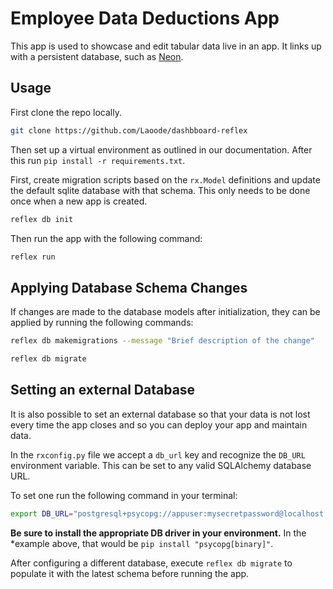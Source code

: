 # Employee Data Deductions App

This app is used to showcase and edit tabular data live in an app. It links up with a persistent database, such as [Neon](https://neon.tech). 

## Usage 

First clone the repo locally.
```bash
git clone https://github.com/Laoode/dashbboard-reflex
```
Then set up a virtual environment as outlined in our documentation. After this run `pip install -r requirements.txt`.

First, create migration scripts based on the `rx.Model` definitions and update
the default sqlite database with that schema. This only needs to be done once
when a new app is created.

```bash
reflex db init
```

Then run the app with the following command:

```bash
reflex run
```

## Applying Database Schema Changes

If changes are made to the database models after initialization, they can be
applied by running the following commands:

```bash
reflex db makemigrations --message "Brief description of the change"
```

```bash
reflex db migrate
```

## Setting an external Database

It is also possible to set an external database so that your data is not lost every time the app closes and so you can deploy your app and maintain data. 

In the `rxconfig.py` file we accept a `db_url` key and recognize the `DB_URL`
environment variable. This can be set to any valid SQLAlchemy database URL.

To set one run the following command in your terminal:

```bash
export DB_URL="postgresql+psycopg://appuser:mysecretpassword@localhost:5432/mydatabase"
```

**Be sure to install the appropriate DB driver in your environment.** In the
*example above, that would be `pip install "psycopg[binary]"`.

After configuring a different database, execute `reflex db migrate` to populate
it with the latest schema before running the app.
